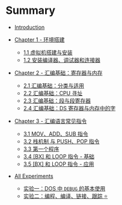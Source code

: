 # Summary

* [Introduction](README.md)

* [Chapter 1 - 环境搭建](envbuild/README.md)
  - [1.1 虚拟机搭建与安装](envbuild/vmsetup.md)
  - [1.2 安装编译器、调试器和连接器](envbuild/mountandinstall.md) 

* [Chapter 2 - 汇编基础：寄存器与内存](register/README.md)
  - [2.1 汇编基础：分类与适用](register/typeNchips.md)
  - [2.2 汇编基础：CPU 寻址](register/findaddr.md)
  - [2.3 汇编基础：段与段寄存器](register/segment.md)
  - [2.4 汇编基础：DS 寄存器与内存中的字](register/wordNds.md)

* [Chapter 3 - 汇编语言常见指令](asmcommands/README.md)
  - [3.1 MOV、ADD、SUB 指令](asmcommands/addsubmov.md)
  - [3.2 栈机制 与 PUSH、POP 指令](asmcommands/pushpop.md)
  - [3.3 第一个程序](asmcommands/helloworld.md)
  - [3.4 \[BX\] 和 LOOP 指令 - 基础](asmcommands/bxloop.md)
  - [3.5 \[BX\] 和 LOOP 指令 - 应用](asmcommands/bxloop2.md)

* [All Experiments](exps/README.md)
  - [实验一：DOS 中 ```DEBUG``` 的基本使用](exps/exp1-dosdbg.md)
  - [实验二：编程、编译、链接、跟踪 :star:](exps/exp2-firsttry.md)

